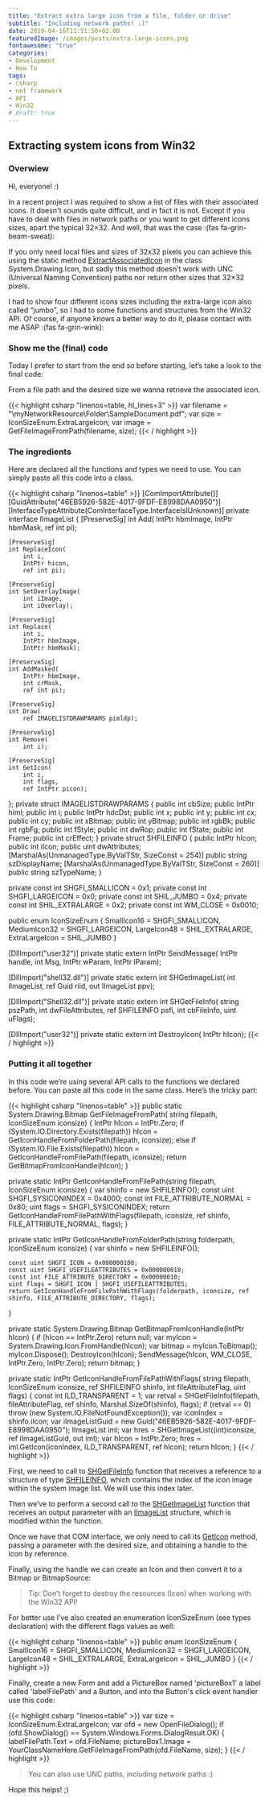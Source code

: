 ```yaml
---
title: "Extract extra large icon from a file, folder or drive"
subtitle: "Including network paths! :)"
date: 2019-04-16T11:51:50+02:00
featuredImage: /images/posts/extra-large-icons.png
fontawesome: "true"
categories: 
- Development
- How To
tags:
- csharp
- net framework
- API
- Win32
# draft: true
---
```


## Extracting system icons from Win32

### Overwiew

Hi, everyone! :)

In a recent project I was required to show a list of files with their associated icons. It doesn't sounds quite difficult, and in fact it is not. Except if you have to deal with files in network paths or you want to get different icons sizes, apart the typical 32×32. And well, that was the case :(fas fa-grin-beam-sweat):

If you only need local files and sizes of 32x32 píxels you can achieve this using the static method [ExtractAssociatedIcon](http://msdn.microsoft.com/en-us/library/vstudio/system.drawing.icon.extractassociatedicon) in the class System.Drawing.Icon, but sadly this method doesn’t work with UNC (Universal Naming Convention) paths nor return other sizes that 32×32 pixels.

I had to show four different icons sizes including the extra-large icon also called “jumbo”, so I had to some functions and structures from the Win32 API. Of course, if anyone knows a better way to do it, please contact with me ASAP :(fas fa-grin-wink):

### Show me the (final) code

Today I prefer to start from the end so before starting, let’s take a look to the final code:

From a file path and the desired size we wanna retrieve the associated icon.

{{< highlight csharp "linenos=table, hl_lines=3" >}}
var filename = "\\myNetworkResource\Folder\SampleDocument.pdf";
var size = IconSizeEnum.ExtraLargeIcon;
var image = GetFileImageFromPath(filename, size);
{{< / highlight >}}

### The ingredients

Here are declared all the functions and types we need to use. You can simply paste all this code into a class.

{{< highlight csharp "linenos=table" >}}
[ComImportAttribute()]
[GuidAttribute("46EB5926-582E-4017-9FDF-E8998DAA0950")]
[InterfaceTypeAttribute(ComInterfaceType.InterfaceIsIUnknown)]
private interface IImageList
{
    [PreserveSig]
    int Add(
        IntPtr hbmImage,
        IntPtr hbmMask,
        ref int pi);

    [PreserveSig]
    int ReplaceIcon(
        int i,
        IntPtr hicon,
        ref int pi);

    [PreserveSig]
    int SetOverlayImage(
        int iImage,
        int iOverlay);

    [PreserveSig]
    int Replace(
        int i,
        IntPtr hbmImage,
        IntPtr hbmMask);

    [PreserveSig]
    int AddMasked(
        IntPtr hbmImage,
        int crMask,
        ref int pi);

    [PreserveSig]
    int Draw(
        ref IMAGELISTDRAWPARAMS pimldp);

    [PreserveSig]
    int Remove(
        int i);

    [PreserveSig]
    int GetIcon(
        int i,
        int flags,
        ref IntPtr picon);
};
private struct IMAGELISTDRAWPARAMS
{
    public int cbSize;
    public IntPtr himl;
    public int i;
    public IntPtr hdcDst;
    public int x;
    public int y;
    public int cx;
    public int cy;
    public int xBitmap;
    public int yBitmap;
    public int rgbBk;
    public int rgbFg;
    public int fStyle;
    public int dwRop;
    public int fState;
    public int Frame;
    public int crEffect;
}
private struct SHFILEINFO
{
    public IntPtr hIcon;
    public int iIcon;
    public uint dwAttributes;
    [MarshalAs(UnmanagedType.ByValTStr, SizeConst = 254)]
    public string szDisplayName;
    [MarshalAs(UnmanagedType.ByValTStr, SizeConst = 260)]
    public string szTypeName;
}

private const int SHGFI_SMALLICON = 0x1;
private const int SHGFI_LARGEICON = 0x0;
private const int SHIL_JUMBO = 0x4;
private const int SHIL_EXTRALARGE = 0x2;
private const int WM_CLOSE = 0x0010;

public enum IconSizeEnum
{
    SmallIcon16 = SHGFI_SMALLICON,
    MediumIcon32 = SHGFI_LARGEICON,
    LargeIcon48 = SHIL_EXTRALARGE,
    ExtraLargeIcon = SHIL_JUMBO
}

[DllImport("user32")]
private static extern
    IntPtr SendMessage(
    IntPtr handle,
    int Msg,
    IntPtr wParam,
    IntPtr lParam);

[DllImport("shell32.dll")]
private static extern int SHGetImageList(
    int iImageList,
    ref Guid riid,
    out IImageList ppv);

[DllImport("Shell32.dll")]
private static extern int SHGetFileInfo(
    string pszPath,
    int dwFileAttributes,
    ref SHFILEINFO psfi,
    int cbFileInfo,
    uint uFlags);

[DllImport("user32")]
private static extern int DestroyIcon(
    IntPtr hIcon);
{{< / highlight >}}

### Putting it all together

In this code we’re using several API calls to the functions we declared before. You can paste all this code in the same class.
Here’s the tricky part:

{{< highlight csharp "linenos=table" >}}
public static System.Drawing.Bitmap GetFileImageFromPath(
    string filepath, IconSizeEnum iconsize)
{
    IntPtr hIcon = IntPtr.Zero;
    if (System.IO.Directory.Exists(filepath))
        hIcon = GetIconHandleFromFolderPath(filepath, iconsize);
    else
        if (System.IO.File.Exists(filepath))
            hIcon = GetIconHandleFromFilePath(filepath, iconsize);
    return GetBitmapFromIconHandle(hIcon);
}

private static IntPtr GetIconHandleFromFilePath(string filepath, IconSizeEnum iconsize)
{
    var shinfo = new SHFILEINFO();
    const uint SHGFI_SYSICONINDEX = 0x4000;
    const int FILE_ATTRIBUTE_NORMAL = 0x80;
    uint flags = SHGFI_SYSICONINDEX;
    return GetIconHandleFromFilePathWithFlags(filepath, iconsize, ref shinfo, FILE_ATTRIBUTE_NORMAL, flags);
}

private static IntPtr GetIconHandleFromFolderPath(string folderpath, IconSizeEnum iconsize)
{
    var shinfo = new SHFILEINFO();

    const uint SHGFI_ICON = 0x000000100;
    const uint SHGFI_USEFILEATTRIBUTES = 0x000000010;
    const int FILE_ATTRIBUTE_DIRECTORY = 0x00000010;
    uint flags = SHGFI_ICON | SHGFI_USEFILEATTRIBUTES;
    return GetIconHandleFromFilePathWithFlags(folderpath, iconsize, ref shinfo, FILE_ATTRIBUTE_DIRECTORY, flags);
}

private static System.Drawing.Bitmap GetBitmapFromIconHandle(IntPtr hIcon)
{
    if (hIcon == IntPtr.Zero) return null;
    var myIcon = System.Drawing.Icon.FromHandle(hIcon);
    var bitmap = myIcon.ToBitmap();
    myIcon.Dispose();
    DestroyIcon(hIcon);
    SendMessage(hIcon, WM_CLOSE, IntPtr.Zero, IntPtr.Zero);
    return bitmap;
}

private static IntPtr GetIconHandleFromFilePathWithFlags(
    string filepath, IconSizeEnum iconsize,
    ref SHFILEINFO shinfo, int fileAttributeFlag, uint flags)
{
    const int ILD_TRANSPARENT = 1;
    var retval = SHGetFileInfo(filepath, fileAttributeFlag, ref shinfo, Marshal.SizeOf(shinfo), flags);
    if (retval == 0) throw (new System.IO.FileNotFoundException());
    var iconIndex = shinfo.iIcon;
    var iImageListGuid = new Guid("46EB5926-582E-4017-9FDF-E8998DAA0950");
    IImageList iml;
    var hres = SHGetImageList((int)iconsize, ref iImageListGuid, out iml);
    var hIcon = IntPtr.Zero;
    hres = iml.GetIcon(iconIndex, ILD_TRANSPARENT, ref hIcon);
    return hIcon;
}
{{< / highlight >}}

First, we need to call to [SHGetFileInfo](http://msdn.microsoft.com/en-us/library/windows/desktop/bb762179(v=vs.85).aspx) function that receives a reference to a structure of type [SHFILEINFO](http://msdn.microsoft.com/en-us/library/windows/desktop/bb759792(v=vs.85).aspx), which contains the index of the icon image within the system image list. We will use this index later.

Then we’ve to perform a second call to the [SHGetImageList](http://www.pinvoke.net/default.aspx/shell32.shgetimagelist) function that receives an output parameter with an [IImageList](http://msdn.microsoft.com/en-us/library/windows/desktop/bb761490(v=vs.85).aspx) structure, which is modified within the function.

Once we have that COM interface, we only need to call its [GetIcon](http://msdn.microsoft.com/en-us/library/windows/desktop/bb761463(v=vs.85).aspx) method, passing a parameter with the desired size, and obtaining a handle to the icon by reference.

Finally, using the handle we can create an Icon and then convert it to a Bitmap or BitmapSource:

> Tip: Don’t forget to destroy the resources (Icon) when working with the Win32 API!

For better use I’ve also created an enumeration IconSizeEnum (see types declaration) with the different flags values as well:

{{< highlight csharp "linenos=table" >}}
public enum IconSizeEnum
{
    SmallIcon16 = SHGFI_SMALLICON,
    MediumIcon32 = SHGFI_LARGEICON,
    LargeIcon48 = SHIL_EXTRALARGE,
    ExtraLargeIcon = SHIL_JUMBO
}
{{< / highlight >}}

Finally, create a new Form and add a PictureBox named 'pictureBox1' a label called 'labelFilePath' and a Button, and into the Button's click event handler use this code:

{{< highlight csharp "linenos=table" >}}
var size = IconSizeEnum.ExtraLargeIcon;
var ofd = new OpenFileDialog();
if (ofd.ShowDialog() == System.Windows.Forms.DialogResult.OK)
{
    labelFilePath.Text = ofd.FileName;
    pictureBox1.Image = YourClassNameHere.GetFileImageFromPath(ofd.FileName, size);
}
{{< / highlight >}}

> You can also use UNC paths, including network paths :)

Hope this helps! ;)
